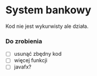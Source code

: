 # System bankowy

Kod nie jest wykurwisty ale działa.

### Do zrobienia
- [ ] usunąć zbędny kod
- [ ] więcej funkcji
- [ ] javafx?
